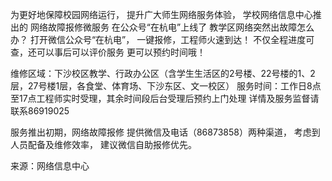为更好地保障校园网络运行，
提升广大师生网络服务体验，
学校网络信息中心推出的
网络故障报修微服务
在公众号“在杭电”上线了
教学区网络突然出故障怎么办？
打开微信公众号“在杭电”，
一键报修，工程师火速到达！
不仅全程进度可查，还可以事后可以评价服务
更可以预约时间哦！


维修区域：下沙校区教学、行政办公区（含学生生活区的2号楼、22号楼的1、2层，27号楼1层，各食堂、体育场、下沙东区、文一校区）
服务时间：工作日8点至17点工程师实时受理，其余时间段后台受理后预约上门处理
详情及服务监督请联系86919025

服务推出初期，网络故障报修
提供微信及电话（86873858）两种渠道，
考虑到人员配备及维修效率，
建议微信自助报修优先。


来源：网络信息中心